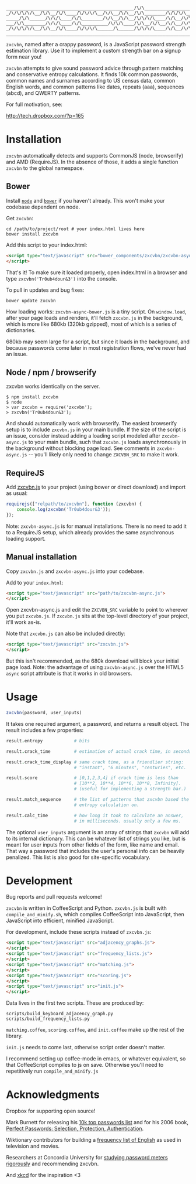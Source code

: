 ```
_________________________________________________/\/\___________________
_/\/\/\/\/\__/\/\__/\/\____/\/\/\/\__/\/\__/\/\__/\/\________/\/\/\/\___
_____/\/\______/\/\/\____/\/\________/\/\__/\/\__/\/\/\/\____/\/\__/\/\_
___/\/\________/\/\/\____/\/\__________/\/\/\____/\/\__/\/\__/\/\__/\/\_
_/\/\/\/\/\__/\/\__/\/\____/\/\/\/\______/\______/\/\/\/\____/\/\__/\/\_
________________________________________________________________________
```

`zxcvbn`, named after a crappy password, is a JavaScript password strength estimation library. Use it to implement a custom strength bar on a signup form near you!

`zxcvbn` attempts to give sound password advice through pattern matching and conservative entropy calculations. It finds 10k common passwords, common names and surnames according to US census data, common English words, and common patterns like dates, repeats (aaa), sequences (abcd), and QWERTY patterns.

For full motivation, see:

http://tech.dropbox.com/?p=165

# Installation

`zxcvbn` automatically detects and supports CommonJS (node, browserify) and AMD (RequireJS). In the absence of those, it adds a single function `zxcvbn` to the global namespace.

## Bower

Install [`node`](https://nodejs.org/download/) and [`bower`](http://bower.io/) if you haven't already. This won't make your codebase dependent on node.

Get `zxcvbn`:

``` shell
cd /path/to/project/root # your index.html lives here
bower install zxcvbn
```

Add this script to your index.html:

``` html
<script type="text/javascript" src="bower_components/zxcvbn/zxcvbn-async-bower.js">
</script>
```

That's it! To make sure it loaded properly, open index.html in a browser and type `zxcvbn('Tr0ub4dour&3')` into the console.

To pull in updates and bug fixes:

``` shell
bower update zxcvbn
```

How loading works: `zxcvbn-async-bower.js` is a tiny script. On `window.load`,  after your page loads and renders, it'll fetch `zxcvbn.js` in the background, which is more like 680kb (320kb gzipped), most of which is a series of dictionaries.

680kb may seem large for a script, but since it loads in the background, and because passwords come later in most registration flows, we've never had an issue.

## Node / npm / browserify

zxcvbn works identically on the server.

``` shell
$ npm install zxcvbn
$ node
> var zxcvbn = require('zxcvbn');
> zxcvbn('Tr0ub4dour&3');
```

And should automatically work with browserify. The easiest browserify setup is to include `zxcvbn.js` in your main bundle. If the size of the script is an issue, consider instead adding a loading script modeled after `zxcvbn-async.js` to your main bundle, such that `zxcvbn.js` loads asynchronously in the background without blocking page load. See comments in `zxcvbn-async.js` -- you'll likely only need to change `ZXCVBN_SRC` to make it work. 

## RequireJS 

Add [zxcvbn.js](https://raw.githubusercontent.com/dropbox/zxcvbn/master/zxcvbn.js) to your project (using bower or direct download) and import as usual:

``` javascript
requirejs(["relpath/to/zxcvbn"], function (zxcvbn) {
    console.log(zxcvbn('Tr0ub4dour&3'));
});
```

Note: `zxcvbn-async.js` is for manual installations. There is no need to add it to a RequireJS setup, which already provides the same asynchronous loading support.

## Manual installation

Copy `zxcvbn.js` and `zxcvbn-async.js` into your codebase.

Add to your `index.html`:

``` html
<script type="text/javascript" src="path/to/zxcvbn-async.js">
</script>
```

Open zxcvbn-async.js and edit the `ZXCVBN_SRC` variable to point to wherever you put `zxcvbn.js`. If `zxcvbn.js` sits at the top-level directory of your project, it'll work as-is.

Note that `zxcvbn.js` can also be included directly:

``` html
<script type="text/javascript" src="zxcvbn.js">
</script>
```

But this isn't recommended, as the 680k download will block your initial page load. Note: the advantage of using `zxcvbn-async.js` over the HTML5 `async` script attribute is that it works in old browsers.

# Usage

``` javascript
zxcvbn(password, user_inputs)
```

It takes one required argument, a password, and returns a result object. The result includes a few properties:

``` coffeescript
result.entropy            # bits

result.crack_time         # estimation of actual crack time, in seconds.

result.crack_time_display # same crack time, as a friendlier string:
                          # "instant", "6 minutes", "centuries", etc.

result.score              # [0,1,2,3,4] if crack time is less than
                          # [10**2, 10**4, 10**6, 10**8, Infinity].
                          # (useful for implementing a strength bar.)

result.match_sequence     # the list of patterns that zxcvbn based the
                          # entropy calculation on.

result.calc_time          # how long it took to calculate an answer,
                          # in milliseconds. usually only a few ms.
````

The optional `user_inputs` argument is an array of strings that `zxcvbn` will add to its internal dictionary. This can be whatever list of strings you like, but is meant for user inputs from other fields of the form, like name and email. That way a password that includes the user's personal info can be heavily penalized. This list is also good for site-specific vocabulary.

# Development

Bug reports and pull requests welcome!

`zxcvbn` is written in CoffeeScript and Python. `zxcvbn.js` is built with `compile_and_minify.sh`, which compiles CoffeeScript into JavaScript, then JavaScript into efficient, minified JavaScript.

For development, include these scripts instead of `zxcvbn.js`:

``` html
<script type="text/javascript" src="adjacency_graphs.js">
</script>
<script type="text/javascript" src="frequency_lists.js">
</script>
<script type="text/javascript" src="matching.js">
</script>
<script type="text/javascript" src="scoring.js">
</script>
<script type="text/javascript" src="init.js">
</script>
```

Data lives in the first two scripts. These are produced by:

```
scripts/build_keyboard_adjacency_graph.py
scripts/build_frequency_lists.py
```

`matching.coffee`, `scoring.coffee`, and `init.coffee` make up the rest of the library.

`init.js` needs to come last, otherwise script order doesn't matter.

I recommend setting up coffee-mode in emacs, or whatever equivalent, so that CoffeeScript compiles to js on save. Otherwise you'll need to repetitively run `compile_and_minify.js`

# Acknowledgments

Dropbox for supporting open source!

Mark Burnett for releasing his [10k top passwords list](http://xato.net/passwords/more-top-worst-passwords) and for his 2006 book, [Perfect Passwords: Selection, Protection, Authentication](http://www.amazon.com/Perfect-Passwords-Selection-Protection-Authentication/dp/1597490415).

Wiktionary contributors for building a [frequency list of English](http://en.wiktionary.org/wiki/Wiktionary:Frequency_lists) as used in television and movies.

Researchers at Concordia University for [studying password meters rigorously](http://www.concordia.ca/cunews/main/stories/2015/03/25/does-your-password-pass-muster.html) and recommending zxcvbn. 

And [xkcd](https://xkcd.com/936/) for the inspiration <3
